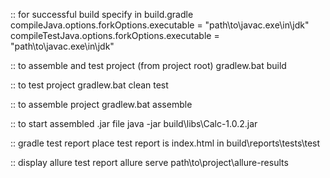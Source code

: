 :: for successful build
specify in build.gradle
compileJava.options.forkOptions.executable = "path\\to\\javac.exe\\in\\jdk"
compileTestJava.options.forkOptions.executable = "path\\to\\javac.exe\\in\\jdk"

:: to assemble and test project (from project root)
gradlew.bat build

:: to test project
gradlew.bat clean test

:: to assemble project
gradlew.bat assemble

:: to start assembled .jar file
java -jar build\libs\Calc-1.0.2.jar

:: gradle test report place
test report is index.html in build\reports\tests\test

:: display allure test report
allure serve path\to\project\allure-results
